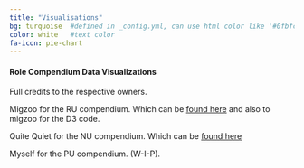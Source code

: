 ```yaml
---
title: "Visualisations"
bg: turquoise  #defined in _config.yml, can use html color like '#0fbfcf'
color: white   #text color
fa-icon: pie-chart
---
```

[1]:https://irraquated.github.io/ru
[2]:https://irraquated.github.io/nu

#### Role Compendium Data Visualizations
Full credits to the respective owners. 

Migzoo for the RU compendium. Which can be [found here][1] and also to migzoo for the D3 code.

Quite Quiet for the NU compendium. Which can be [found here][2]

Myself for the PU compendium. (W-I-P).
